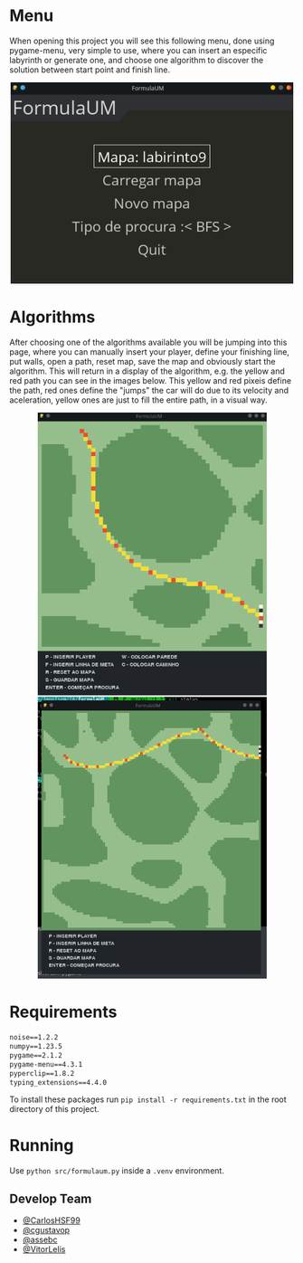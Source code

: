# Menu

When opening this project you will see this following menu, done using pygame-menu, very simple to use, where you can insert an especific labyrinth or generate one, and choose one algorithm to discover the solution between start point and finish line.
<p align="center">
  <img src="imgs/menu.png" width="500" title="hover text">
</p>



# Algorithms

After choosing one of the algorithms available you will be jumping into this page, where you can manually insert your player, define your finishing line, put walls, open a path, reset map, save the map and obviously start the algorithm. This will return in a display of the algorithm, e.g. the yellow and red path you can see in the images below. This yellow and red pixeis define the path, red ones define the "jumps" the car will do due to its velocity and aceleration, yellow ones are just to fill the entire path, in a visual way.

<p align="center">
  <img src="imgs/algo2.png" width="405" title="hover text">
  <img src="imgs/algo1.png" width="405" title="hover text">
</p>

<p align="center">
  
</p>

# Requirements
```
noise==1.2.2
numpy==1.23.5
pygame==2.1.2
pygame-menu==4.3.1
pyperclip==1.8.2
typing_extensions==4.4.0
```

To install these packages run `pip install -r requirements.txt` in the root directory of this project.

# Running 

Use `python src/formulaum.py` inside a `.venv` environment.

## Develop Team
- [@CarlosHSF99](https://github.com/CarlosHSF99)
- [@cgustavop](https://github.com/cgustavop)
- [@assebc](https://github.com/assebc)
- [@VitorLelis](https://github.com/VitorLelis)